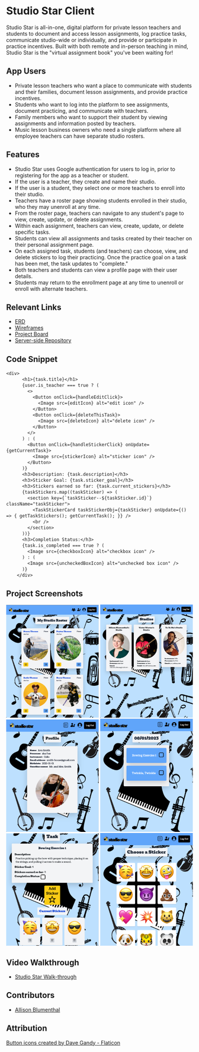 # Studio Star Client

Studio Star is all-in-one, digital platform for private lesson teachers and students to document and access lesson assignments, log practice tasks, communicate studio-wide or individually, and provide or participate in practice incentives. Built with both remote and in-person teaching in mind, Studio Star is the "virtual assignment book" you've been waiting for!

## App Users <!-- This is a scaled down user persona -->
- Private lesson teachers who want a place to communicate with students and their families, document lesson assignments, and provide practice incentives.
- Students who want to log into the platform to see assignments, document practicing, and communicate with teachers. 
- Family members who want to support their student by viewing assignments and information posted by teachers. 
- Music lesson business owners who need a single platform where all employee teachers can have separate studio rosters. 

## Features <!-- List your app features using bullets! Do NOT use a paragraph. No one will read that! -->
- Studio Star uses Google authentication for users to log in, prior to registering for the app as a teacher or student. 
- If the user is a teacher, they create and name their studio. 
- If the user is a student, they select one or more teachers to enroll into their studio. 
- Teachers have a roster page showing students enrolled in their studio, who they may unenroll at any time. 
- From the roster page, teachers can navigate to any student's page to view, create, update, or delete assignments.
- Within each assignment, teachers can view, create, update, or delete specific tasks.
- Students can view all assignments and tasks created by their teacher on their personal assignment page.
- On each assigned task, students (and teachers) can choose, view, and delete stickers to log their practicing. Once the practice goal on a task has been met, the task updates to "complete."
- Both teachers and students can view a profile page with their user details. 
- Students may return to the enrollment page at any time to unenroll or enroll with alternate teachers. 

## Relevant Links <!-- Link to all the things that are required outside of the ones that have their own section -->
- [ERD](https://drawsql.app/teams/nss-e21/diagrams/studio-star-erd)
- [Wireframes](https://www.figma.com/file/LMywQRrBw60vbKzL3Dfxlo/Studio-Star-Wireframe?type=whiteboard&node-id=504-1398&t=AVrfJW5r0zd7jF7c-0)
- [Project Board](https://github.com/users/allison-blumenthal/projects/8/views/1)
- [Server-side Repository](https://github.com/allison-blumenthal/studio-star-server)


## Code Snippet <!-- OPTIONAL, but doesn't hurt -->
```
<div>
      <h1>{task.title}</h1>
      {user.is_teacher === true ? (
        <>
          <Button onClick={handleEditClick}>
            <Image src={editIcon} alt="edit icon" />
          </Button>
          <Button onClick={deleteThisTask}>
            <Image src={deleteIcon} alt="delete icon" />
          </Button>
        </>
      ) : (
        <Button onClick={handleStickerClick} onUpdate={getCurrentTask}>
          <Image src={stickerIcon} alt="sticker icon" />
        </Button>
      )}
      <h3>Description: {task.description}</h3>
      <h3>Sticker Goal: {task.sticker_goal}</h3>
      <h3>Stickers earned so far: {task.current_stickers}</h3>
      {taskStickers.map((taskSticker) => (
        <section key={`taskSticker--${taskSticker.id}`} className="taskSticker">
          <TaskStickerCard taskStickerObj={taskSticker} onUpdate={() => { getTaskStickers(); getCurrentTask(); }} />
          <br />
        </section>
      ))}
      <h3>Completion Status:</h3>
      {task.is_completed === true ? (
        <Image src={checkboxIcon} alt="checkbox icon" />
      ) : (
        <Image src={uncheckedBoxIcon} alt="unchecked box icon" />
      )}
    </div>
```

## Project Screenshots <!-- These can be inside of your project. Look at the repos from class and see how the images are included in the readme -->
<img width="250" alt="roster page" src="./src/assets/readmeScreenshots/roster-page.png"> <img width="250" alt="studios page" src="./src/assets/readmeScreenshots/studios-page.png"> <img width="250" alt="profile page" src="./src/assets/readmeScreenshots/profile-page.png"> <img width="250" alt="tasks page" src="./src/assets/readmeScreenshots/tasks-page.png"> <img width="250" alt="task details page" src="./src/assets/readmeScreenshots/task-details-page.png"> <img width="250" alt="sticker form" src="./src/assets/readmeScreenshots/choose-sticker-form.png">

## Video Walkthrough
- [Studio Star Walk-through](https://www.youtube.com/watch?v=GvNtiK0aNcE&list=PLvvquqSQ_WqR6qVV6j8mgmkV1-KDQetI9&index=1)

## Contributors
- [Allison Blumenthal](https://github.com/allison-blumenthal)

## Attribution
<a href="https://www.flaticon.com/free-icons/button" title="button icons">Button icons created by Dave Gandy - Flaticon</a>
